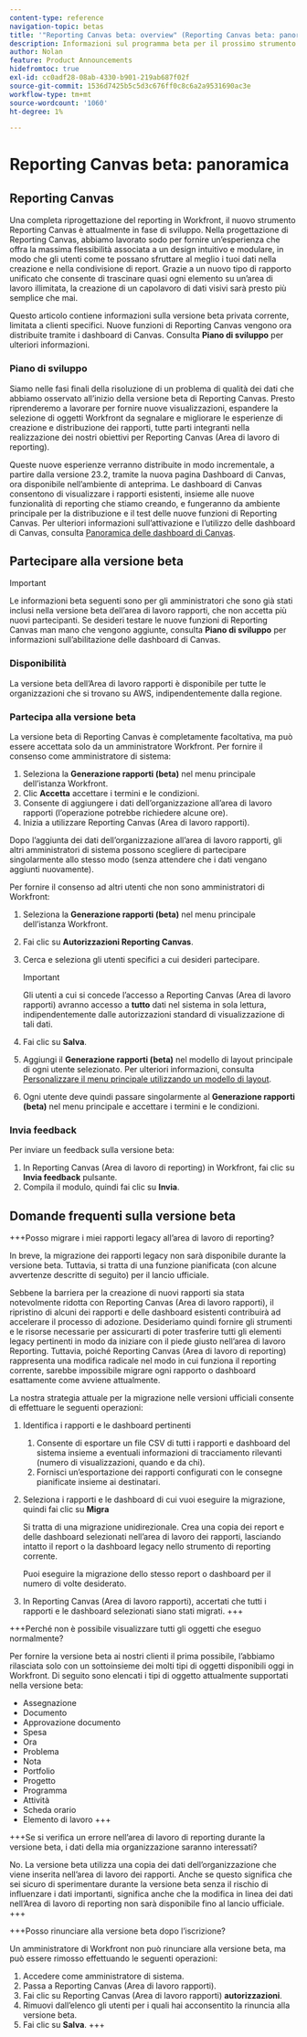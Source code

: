 ```yaml
---
content-type: reference
navigation-topic: betas
title: '"Reporting Canvas beta: overview" (Reporting Canvas beta: panoramica)'
description: Informazioni sul programma beta per il prossimo strumento Reporting Canvas per Adobe Workfront
author: Nolan
feature: Product Announcements
hidefromtoc: true
exl-id: cc0adf28-08ab-4330-b901-219ab687f02f
source-git-commit: 1536d7425b5c5d3c676ff0c8c6a2a9531690ac3e
workflow-type: tm+mt
source-wordcount: '1060'
ht-degree: 1%

---
```



# Reporting Canvas beta: panoramica

## Reporting Canvas

Una completa riprogettazione del reporting in Workfront, il nuovo strumento Reporting Canvas è attualmente in fase di sviluppo. Nella progettazione di Reporting Canvas, abbiamo lavorato sodo per fornire un’esperienza che offra la massima flessibilità associata a un design intuitivo e modulare, in modo che gli utenti come te possano sfruttare al meglio i tuoi dati nella creazione e nella condivisione di report. Grazie a un nuovo tipo di rapporto unificato che consente di trascinare quasi ogni elemento su un’area di lavoro illimitata, la creazione di un capolavoro di dati visivi sarà presto più semplice che mai.

Questo articolo contiene informazioni sulla versione beta privata corrente, limitata a clienti specifici. Nuove funzioni di Reporting Canvas vengono ora distribuite tramite i dashboard di Canvas. Consulta **Piano di sviluppo** per ulteriori informazioni.

### Piano di sviluppo

Siamo nelle fasi finali della risoluzione di un problema di qualità dei dati che abbiamo osservato all’inizio della versione beta di Reporting Canvas. Presto riprenderemo a lavorare per fornire nuove visualizzazioni, espandere la selezione di oggetti Workfront da segnalare e migliorare le esperienze di creazione e distribuzione dei rapporti, tutte parti integranti nella realizzazione dei nostri obiettivi per Reporting Canvas (Area di lavoro di reporting).

Queste nuove esperienze verranno distribuite in modo incrementale, a partire dalla versione 23.2, tramite la nuova pagina Dashboard di Canvas, ora disponibile nell’ambiente di anteprima. Le dashboard di Canvas consentono di visualizzare i rapporti esistenti, insieme alle nuove funzionalità di reporting che stiamo creando, e fungeranno da ambiente principale per la distribuzione e il test delle nuove funzioni di Reporting Canvas. Per ulteriori informazioni sull’attivazione e l’utilizzo delle dashboard di Canvas, consulta [Panoramica delle dashboard di Canvas](/help/quicksilver/reports-and-dashboards/dashboards/creating-and-managing-dashboards/canvas-dashboards-overview.md).

## Partecipare alla versione beta

>[!IMPORTANT]
>
>Le informazioni beta seguenti sono per gli amministratori che sono già stati inclusi nella versione beta dell’area di lavoro rapporti, che non accetta più nuovi partecipanti. Se desideri testare le nuove funzioni di Reporting Canvas man mano che vengono aggiunte, consulta **Piano di sviluppo** per informazioni sull’abilitazione delle dashboard di Canvas.

### Disponibilità

La versione beta dell’Area di lavoro rapporti è disponibile per tutte le organizzazioni che si trovano su AWS, indipendentemente dalla regione.

### Partecipa alla versione beta

La versione beta di Reporting Canvas è completamente facoltativa, ma può essere accettata solo da un amministratore Workfront. Per fornire il consenso come amministratore di sistema:

1. Seleziona la **Generazione rapporti (beta)** nel menu principale dell’istanza Workfront.
1. Clic **Accetta** accettare i termini e le condizioni.
1. Consente di aggiungere i dati dell’organizzazione all’area di lavoro rapporti (l’operazione potrebbe richiedere alcune ore).
1. Inizia a utilizzare Reporting Canvas (Area di lavoro rapporti).

Dopo l’aggiunta dei dati dell’organizzazione all’area di lavoro rapporti, gli altri amministratori di sistema possono scegliere di partecipare singolarmente allo stesso modo (senza attendere che i dati vengano aggiunti nuovamente).

Per fornire il consenso ad altri utenti che non sono amministratori di Workfront:

1. Seleziona la **Generazione rapporti (beta)** nel menu principale dell’istanza Workfront.
1. Fai clic su **Autorizzazioni Reporting Canvas**.
1. Cerca e seleziona gli utenti specifici a cui desideri partecipare.

   >[!IMPORTANT]
   >
   >Gli utenti a cui si concede l’accesso a Reporting Canvas (Area di lavoro rapporti) avranno accesso a **tutto** dati nel sistema in sola lettura, indipendentemente dalle autorizzazioni standard di visualizzazione di tali dati.

1. Fai clic su **Salva**.
1. Aggiungi il **Generazione rapporti (beta)** nel modello di layout principale di ogni utente selezionato. Per ulteriori informazioni, consulta [Personalizzare il menu principale utilizzando un modello di layout](/help/quicksilver/administration-and-setup/customize-workfront/use-layout-templates/customize-main-menu.md).
1. Ogni utente deve quindi passare singolarmente al **Generazione rapporti (beta)** nel menu principale e accettare i termini e le condizioni.

### Invia feedback

Per inviare un feedback sulla versione beta:

1. In Reporting Canvas (Area di lavoro di reporting) in Workfront, fai clic su **Invia feedback** pulsante.
1. Compila il modulo, quindi fai clic su **Invia**.

## Domande frequenti sulla versione beta

+++Posso migrare i miei rapporti legacy all’area di lavoro di reporting?

In breve, la migrazione dei rapporti legacy non sarà disponibile durante la versione beta. Tuttavia, si tratta di una funzione pianificata (con alcune avvertenze descritte di seguito) per il lancio ufficiale.

Sebbene la barriera per la creazione di nuovi rapporti sia stata notevolmente ridotta con Reporting Canvas (Area di lavoro rapporti), il ripristino di alcuni dei rapporti e delle dashboard esistenti contribuirà ad accelerare il processo di adozione. Desideriamo quindi fornire gli strumenti e le risorse necessarie per assicurarti di poter trasferire tutti gli elementi legacy pertinenti in modo da iniziare con il piede giusto nell’area di lavoro Reporting. Tuttavia, poiché Reporting Canvas (Area di lavoro di reporting) rappresenta una modifica radicale nel modo in cui funziona il reporting corrente, sarebbe impossibile migrare ogni rapporto o dashboard esattamente come avviene attualmente.

La nostra strategia attuale per la migrazione nelle versioni ufficiali consente di effettuare le seguenti operazioni:

1. Identifica i rapporti e le dashboard pertinenti

   1. Consente di esportare un file CSV di tutti i rapporti e dashboard del sistema insieme a eventuali informazioni di tracciamento rilevanti (numero di visualizzazioni, quando e da chi).
   1. Fornisci un’esportazione dei rapporti configurati con le consegne pianificate insieme ai destinatari.

1. Seleziona i rapporti e le dashboard di cui vuoi eseguire la migrazione, quindi fai clic su **Migra**

   Si tratta di una migrazione unidirezionale. Crea una copia dei report e delle dashboard selezionati nell’area di lavoro dei rapporti, lasciando intatto il report o la dashboard legacy nello strumento di reporting corrente.

   Puoi eseguire la migrazione dello stesso report o dashboard per il numero di volte desiderato.

1. In Reporting Canvas (Area di lavoro rapporti), accertati che tutti i rapporti e le dashboard selezionati siano stati migrati.
+++

+++Perché non è possibile visualizzare tutti gli oggetti che eseguo normalmente?

Per fornire la versione beta ai nostri clienti il prima possibile, l’abbiamo rilasciata solo con un sottoinsieme dei molti tipi di oggetti disponibili oggi in Workfront. Di seguito sono elencati i tipi di oggetto attualmente supportati nella versione beta:

* Assegnazione
* Documento
* Approvazione documento
* Spesa
* Ora
* Problema
* Nota
* Portfolio
* Progetto
* Programma
* Attività
* Scheda orario
* Elemento di lavoro
+++

+++Se si verifica un errore nell’area di lavoro di reporting durante la versione beta, i dati della mia organizzazione saranno interessati?

No. La versione beta utilizza una copia dei dati dell’organizzazione che viene inserita nell’area di lavoro dei rapporti. Anche se questo significa che sei sicuro di sperimentare durante la versione beta senza il rischio di influenzare i dati importanti, significa anche che la modifica in linea dei dati nell’Area di lavoro di reporting non sarà disponibile fino al lancio ufficiale.
+++

+++Posso rinunciare alla versione beta dopo l’iscrizione?

Un amministratore di Workfront non può rinunciare alla versione beta, ma può essere rimosso effettuando le seguenti operazioni:

1. Accedere come amministratore di sistema.
1. Passa a Reporting Canvas (Area di lavoro rapporti).
1. Fai clic su Reporting Canvas (Area di lavoro rapporti) **autorizzazioni**.
1. Rimuovi dall’elenco gli utenti per i quali hai acconsentito la rinuncia alla versione beta.
1. Fai clic su **Salva**.
+++
